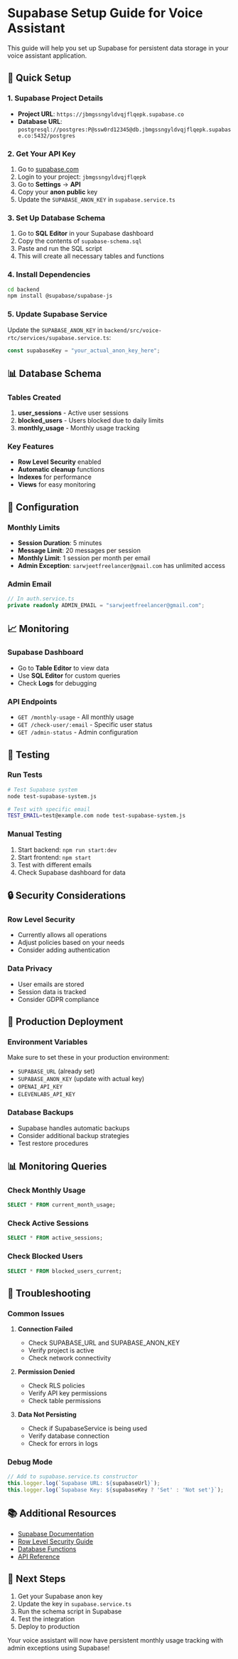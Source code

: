 # Supabase Setup Guide for Voice Assistant

This guide will help you set up Supabase for persistent data storage in your voice assistant application.

## 🚀 Quick Setup

### 1. Supabase Project Details
- **Project URL**: `https://jbmgssngyldvqjflqepk.supabase.co`
- **Database URL**: `postgresql://postgres:P@ssw0rd12345@db.jbmgssngyldvqjflqepk.supabase.co:5432/postgres`

### 2. Get Your API Key
1. Go to [supabase.com](https://supabase.com)
2. Login to your project: `jbmgssngyldvqjflqepk`
3. Go to **Settings** → **API**
4. Copy your **anon public** key
5. Update the `SUPABASE_ANON_KEY` in `supabase.service.ts`

### 3. Set Up Database Schema
1. Go to **SQL Editor** in your Supabase dashboard
2. Copy the contents of `supabase-schema.sql`
3. Paste and run the SQL script
4. This will create all necessary tables and functions

### 4. Install Dependencies
```bash
cd backend
npm install @supabase/supabase-js
```

### 5. Update Supabase Service
Update the `SUPABASE_ANON_KEY` in `backend/src/voice-rtc/services/supabase.service.ts`:

```typescript
const supabaseKey = "your_actual_anon_key_here";
```

## 📊 Database Schema

### Tables Created
1. **user_sessions** - Active user sessions
2. **blocked_users** - Users blocked due to daily limits
3. **monthly_usage** - Monthly usage tracking

### Key Features
- **Row Level Security** enabled
- **Automatic cleanup** functions
- **Indexes** for performance
- **Views** for easy monitoring

## 🔧 Configuration

### Monthly Limits
- **Session Duration**: 5 minutes
- **Message Limit**: 20 messages per session
- **Monthly Limit**: 1 session per month per email
- **Admin Exception**: `sarwjeetfreelancer@gmail.com` has unlimited access

### Admin Email
```typescript
// In auth.service.ts
private readonly ADMIN_EMAIL = "sarwjeetfreelancer@gmail.com";
```

## 📈 Monitoring

### Supabase Dashboard
- Go to **Table Editor** to view data
- Use **SQL Editor** for custom queries
- Check **Logs** for debugging

### API Endpoints
- `GET /monthly-usage` - All monthly usage
- `GET /check-user/:email` - Specific user status
- `GET /admin-status` - Admin configuration

## 🧪 Testing

### Run Tests
```bash
# Test Supabase system
node test-supabase-system.js

# Test with specific email
TEST_EMAIL=test@example.com node test-supabase-system.js
```

### Manual Testing
1. Start backend: `npm run start:dev`
2. Start frontend: `npm start`
3. Test with different emails
4. Check Supabase dashboard for data

## 🔒 Security Considerations

### Row Level Security
- Currently allows all operations
- Adjust policies based on your needs
- Consider adding authentication

### Data Privacy
- User emails are stored
- Session data is tracked
- Consider GDPR compliance

## 🚀 Production Deployment

### Environment Variables
Make sure to set these in your production environment:
- `SUPABASE_URL` (already set)
- `SUPABASE_ANON_KEY` (update with actual key)
- `OPENAI_API_KEY`
- `ELEVENLABS_API_KEY`

### Database Backups
- Supabase handles automatic backups
- Consider additional backup strategies
- Test restore procedures

## 📊 Monitoring Queries

### Check Monthly Usage
```sql
SELECT * FROM current_month_usage;
```

### Check Active Sessions
```sql
SELECT * FROM active_sessions;
```

### Check Blocked Users
```sql
SELECT * FROM blocked_users_current;
```

## 🔧 Troubleshooting

### Common Issues

1. **Connection Failed**
   - Check SUPABASE_URL and SUPABASE_ANON_KEY
   - Verify project is active
   - Check network connectivity

2. **Permission Denied**
   - Check RLS policies
   - Verify API key permissions
   - Check table permissions

3. **Data Not Persisting**
   - Check if SupabaseService is being used
   - Verify database connection
   - Check for errors in logs

### Debug Mode
```typescript
// Add to supabase.service.ts constructor
this.logger.log(`Supabase URL: ${supabaseUrl}`);
this.logger.log(`Supabase Key: ${supabaseKey ? 'Set' : 'Not set'}`);
```

## 📚 Additional Resources

- [Supabase Documentation](https://supabase.com/docs)
- [Row Level Security Guide](https://supabase.com/docs/guides/auth/row-level-security)
- [Database Functions](https://supabase.com/docs/guides/database/functions)
- [API Reference](https://supabase.com/docs/reference/javascript)

## 🎯 Next Steps

1. Get your Supabase anon key
2. Update the key in `supabase.service.ts`
3. Run the schema script in Supabase
4. Test the integration
5. Deploy to production

Your voice assistant will now have persistent monthly usage tracking with admin exceptions using Supabase!

